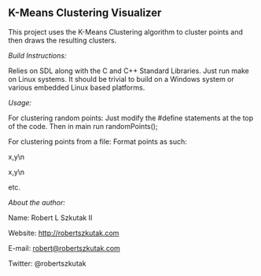 K-Means Clustering Visualizer
------------------------------------------------------------------------------------

This project uses the K-Means Clustering algorithm to cluster points and then draws the resulting clusters.

*Build Instructions:*

Relies on SDL along with the C and C++ Standard Libraries. Just run make on Linux systems. It should be trivial to build on a Windows system or various embedded Linux based  platforms.

*Usage:*

For clustering random points: Just modify the #define statements at the top of the code. Then in main run randomPoints();

For clustering points from a file: Format points as such:

x,y\n

x,y\n

etc.

*About the author:*

Name: Robert L Szkutak II

Website: http://robertszkutak.com

E-mail: robert@robertszkutak.com

Twitter: @robertszkutak
